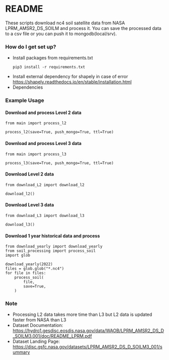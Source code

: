 # README #

These scripts download nc4 soil satellite data from NASA LPRM_AMSR2_DS_SOILM and process it. 
You can save the processed data to a csv file or you can push it to mongodb(local/srv).

### How do I get set up? ###

* Install packages from requirements.txt
  ```
  pip3 install -r requirements.txt
  ``` 
* Install external dependency for shapely in case of error https://shapely.readthedocs.io/en/stable/installation.html
* Dependencies


### Example Usage ###

#### Download and process Level 2 data ####
```
from main import process_l2

process_l2(save=True, push_mongo=True, ttl=True)
```

#### Download and process Level 3 data ####
```
from main import process_l3

process_l3(save=True, push_mongo=True, ttl=True)
```

#### Download Level 2 data ####
```
from download_L2 import download_l2

download_l2()
```

#### Download Level 3 data ####
```
from download_L3 import download_l3

download_l3()
```

#### Download 1 year historical data and process ###
```
from download_yearly import download_yearly
from soil_processing import process_soil
import glob

download_yearly(2022)
files = glob.glob("*.nc4")
for file in files:
	process_soil(
	    file,
	    save=True,
	)
```

### Note ###
* Processing L2 data takes more time than L3 but L2 data is updated faster from NASA than L3
* Dataset Documentation: https://hydro1.gesdisc.eosdis.nasa.gov/data/WAOB/LPRM_AMSR2_DS_D_SOILM3.001/doc/README_LPRM.pdf
* Dataset Landing Page: https://disc.gsfc.nasa.gov/datasets/LPRM_AMSR2_DS_D_SOILM3_001/summary